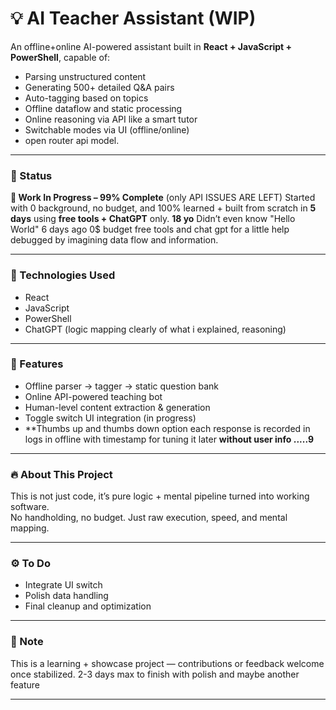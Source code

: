 # 💡 AI Teacher Assistant (WIP)

An offline+online AI-powered assistant built in **React + JavaScript + PowerShell**, capable of:
- Parsing unstructured content
- Generating 500+ detailed Q&A pairs
- Auto-tagging based on topics
- Offline dataflow and static processing
- Online reasoning via API like a smart tutor
- Switchable modes via UI (offline/online)
- open router api model. 
---

### 🔧 Status
**🚧 Work In Progress – 99% Complete**  (only API ISSUES ARE LEFT)
Started with 0 background, no budget, and 100% learned + built from scratch in **5 days** using **free tools + ChatGPT** only. **18 yo**
Didn’t even know "Hello World" 6 days ago 0$ budget free tools and chat gpt for a little help debugged by imagining data flow and information.  

---

### 🚀 Technologies Used
- React
- JavaScript
- PowerShell
- ChatGPT (logic mapping clearly of what i explained, reasoning)

---

### 📁 Features
- Offline parser → tagger → static question bank
- Online API-powered teaching bot
- Human-level content extraction & generation
- Toggle switch UI integration (in progress)
- **Thumbs up and thumbs down option each response is recorded in logs in offline with timestamp for tuning it later **without user info .....9**

---

### 🔥 About This Project
This is not just code, it’s pure logic + mental pipeline turned into working software.  
No handholding, no budget. Just raw execution, speed, and mental mapping.

---

### ⚙️ To Do
- Integrate UI switch
- Polish data handling
- Final cleanup and optimization

---

### 📢 Note
This is a learning + showcase project — contributions or feedback welcome once stabilized.
2-3 days max to finish with polish and maybe another feature

---
